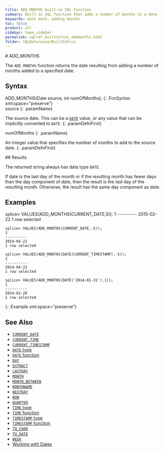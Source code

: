 ```yaml
---
title: ADD_MONTHS built-in SQL function
summary: Built-in SQL function that adds a number of months to a date
keywords: date math, adding months
toc: false
product: all
sidebar: home_sidebar
permalink: sqlref_builtinfcns_addmonths.html
folder: SQLReference/BuiltInFcns
---
```

<section>
<div class="TopicContent" data-swiftype-index="true" markdown="1">
# ADD_MONTHS

The `ADD_MONTHS` function returns the date resulting from adding a
number of months added to a specified date.

## Syntax

<div class="fcnWrapperWide" markdown="1">
    ADD_MONTHS(Date source, int numOfMonths);
{: .FcnSyntax xml:space="preserve"}

</div>
<div class="paramList" markdown="1">
source
{: .paramName}

The source date. This can be a [`DATE`](sqlref_datatypes_date.html) value, or any value that can be
implicitly converted to `DATE`.
{: .paramDefnFirst}

numOfMonths
{: .paramName}

An integer value that specifies the number of months to add to the
source date.
{: .paramDefnFirst}

</div>
## Results

The returned string always has data type `DATE`.

If date is the last day of the month or if the resulting month has fewer
days than the day component of date, then the result is the last day of
the resulting month. Otherwise, the result has the same day component as
date.

## Examples

<div class="preWrapperWide" markdown="1">
    splice> VALUES(ADD_MONTHS(CURRENT_DATE,5));
    1
    ----------
    2015-02-22
    1 row selected

    splice> VALUES(ADD_MONTHS(CURRENT_DATE,-5));
    1
    ----------
    2014-04-22
    1 row selected

    splice> VALUES(ADD_MONTHS(DATE(CURRENT_TIMESTAMP),-5));
    1
    ----------
    2014-04-22
    1 row selected

    splice> VALUES(ADD_MONTHS(DATE('2014-01-31'),1));
    1
    ----------
    2014-02-28
    1 row selected
{: .Example xml:space="preserve"}

</div>

## See Also

* [`CURRENT_DATE`](sqlref_builtinfcns_currentdate.html)
* [`CURRENT_TIME`](sqlref_builtinfcns_currenttime.html)
* [`CURRENT_TIMESTAMP`](sqlref_builtinfcns_currenttimestamp.html)
* [`DATE` type](sqlref_datatypes_date.html)
* [`DATE` function](sqlref_builtinfcns_date.html) 
* [`DAY`](sqlref_builtinfcns_day.html) 
* [`EXTRACT`](sqlref_builtinfcns_extract.html) 
* [`LASTDAY`](sqlref_builtinfcns_day.html) 
* [`MONTH`](sqlref_builtinfcns_month.html)
* [`MONTH_BETWEEN`](sqlref_builtinfcns_monthbetween.html)
* [`MONTHNAME`](sqlref_builtinfcns_monthname.html) 
* [`NEXTDAY`](sqlref_builtinfcns_day.html) 
* [`NOW`](sqlref_builtinfcns_now.html)
* [`QUARTER`](sqlref_builtinfcns_quarter.html)
* [`TIME` type](sqlref_datatypes_time.html)
* [`TIME` function](sqlref_datatypes_time.html)
* [`TIMESTAMP` type](sqlref_datatypes_timestamp.html) 
* [`TIMESTAMP` function](sqlref_builtinfcns_timestamp.html) 
* [`TO_CHAR`](sqlref_builtinfcns_char.html) 
* [`TO_DATE`](sqlref_builtinfcns_date.html)
* [`WEEK`](sqlref_builtinfcns_week.html)
* [Working with Dates](developers_fundamentals_dates.html)

</div>
</section>
